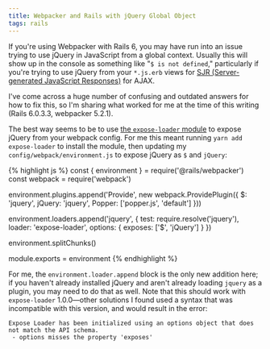 ```yaml
---
title: Webpacker and Rails with jQuery Global Object 
tags: rails
---
```

If you're using Webpacker with Rails 6, you may have run into an issue trying to use jQuery in JavaScript from a global context. Usually this will show up in the console as something like "`$ is not defined`," particularly if you're trying to use jQuery from your `*.js.erb` views for [SJR (Server-generated JavaScript Responses)](https://adamsimpson.net/writing/ajax-and-rails) for AJAX.

I've come across a huge number of confusing and outdated answers for how to fix this, so I'm sharing what worked for me at the time of this writing (Rails 6.0.3.3, webpacker 5.2.1).

The best way seems to be to use [the `expose-loader` module](https://github.com/webpack-contrib/expose-loader) to expose jQuery from your webpack config. For me this meant running `yarn add expose-loader` to install the module, then updating my `config/webpack/environment.js` to expose jQuery as `$` and `jQuery`:

{% highlight js %}
const { environment } = require('@rails/webpacker')
const webpack = require('webpack')

environment.plugins.append('Provide', new webpack.ProvidePlugin({
  $: 'jquery',
  jQuery: 'jquery',
  Popper: ['popper.js', 'default']
}))

environment.loaders.append('jquery', {
  test: require.resolve('jquery'),
  loader: 'expose-loader',
  options: {
    exposes: ['$', 'jQuery']
  }
})

environment.splitChunks()

module.exports = environment
{% endhighlight %}

For me, the `environment.loader.append` block is the only new addition here; if you haven't already installed jQuery and aren't already loading `jquery` as a plugin, you may need to do that as well. Note that this should work with `expose-loader` 1.0.0—other solutions I found used a syntax that was incompatible with this version, and would result in the error:

    Expose Loader has been initialized using an options object that does not match the API schema.
     - options misses the property 'exposes'
